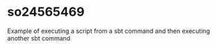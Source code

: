 so24565469
==========

Example of executing a script from a sbt command and then executing another sbt command

